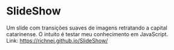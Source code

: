 # SlideShow
Um slide com transições suaves de imagens retratando a capital catarinense. O intuito é testar meu conhecimento em JavaScript. <br>
Link: https://richnei.github.io/SlideShow/

